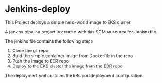 # Jenkins-deploy

This Project deploys a simple hello-world image to EKS cluster.

A jenkins pipeline project is created with this SCM as source for Jenkinsfile.

The jenkins file contains the following steps

1. Clone the git repo
2. Build the simple container image from Dockerfile in the repo
3. Push the Image to ECR repo
4. Deploy to the EKS cluster the image from the ECR repo

The deployment.yml contains the k8s pod deployment configuration



